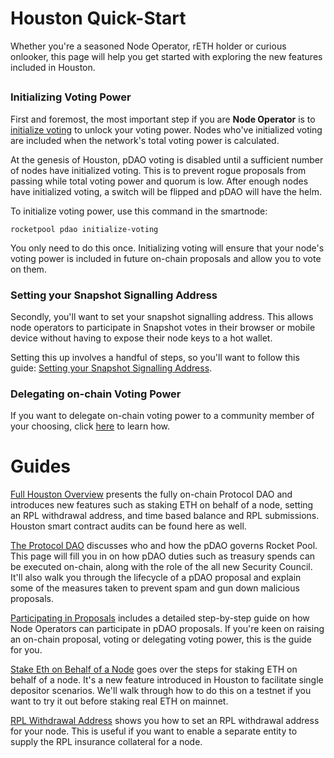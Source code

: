 # Houston Quick-Start

Whether you're a seasoned Node Operator, rETH holder or curious onlooker, this page will help you get started with exploring the new features included in Houston.

##

### Initializing Voting Power

First and foremost, the most important step if you are **Node Operator** is to [initialize voting](../houston/participate#initializing-voting) to unlock your voting power. Nodes who've initialized voting are included when the network's total voting power is calculated.

At the genesis of Houston, pDAO voting is disabled until a sufficient number of nodes have initialized voting. This is to prevent rogue proposals from passing while total voting power and quorum is low. After enough nodes have initialized voting, a switch will be flipped and pDAO will have the helm.

To initialize voting power, use this command in the smartnode:

```shell
rocketpool pdao initialize-voting
```

You only need to do this once. Initializing voting will ensure that your node's voting power is included in future on-chain proposals and allow you to vote on them.

### Setting your Snapshot Signalling Address

Secondly, you'll want to set your snapshot signalling address. This allows node operators to participate in Snapshot votes in their browser or mobile device without having to expose their node keys to a hot wallet.

Setting this up involves a handful of steps, so you'll want to follow this guide:
[Setting your Snapshot Signalling Address](../houston/participate#setting-your-snapshot-signalling-address).

### Delegating on-chain Voting Power

If you want to delegate on-chain voting power to a community member of your choosing, click [here](../houston/participate#delegating-voting-power) to learn how.

##

# Guides

[Full Houston Overview](../houston/whats-new) presents the fully on-chain Protocol DAO and introduces new features such as staking ETH on behalf of a node, setting an RPL withdrawal address, and time based balance and RPL submissions. Houston smart contract audits can be found here as well.

[The Protocol DAO](../houston/pdao) discusses who and how the pDAO governs Rocket Pool. This page will fill you in on how pDAO duties such as treasury spends can be executed on-chain, along with the role of the all new Security Council. It'll also walk you through the lifecycle of a pDAO proposal and explain some of the measures taken to prevent spam and gun down malicious proposals.

[Participating in Proposals](../houston/participate) includes a detailed step-by-step guide on how Node Operators can participate in pDAO proposals. If you're keen on raising an on-chain proposal, voting or delegating voting power, this is the guide for you.

[Stake Eth on Behalf of a Node](../houston/stake-eth-on-behalf.mdx) goes over the steps for staking ETH on behalf of a node. It's a new feature introduced in Houston to facilitate single depositor scenarios. We'll walk through how to do this on a testnet if you want to try it out before staking real ETH on mainnet.

[RPL Withdrawal Address](../houston/rpl-withdrawal-address) shows you how to set an RPL withdrawal address for your node. This is useful if you want to enable a separate entity to supply the RPL insurance collateral for a node.
